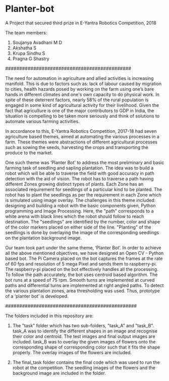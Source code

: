 # Planter-bot #

A Project that secured third prize in E-Yantra Robotics Competition, 2018

The team members:
1. Soujanya Avadhani M D
2. Akshatha S
3. Krupa Sindhu S
4. Pragna G Shastry

#############################################

The need for automation in agriculture and allied activities is increasing manifold. This is due to factors such as: lack of labour caused by migration to cities, health hazards posed by working on the farm using one’s bare hands in different climates and one's own capacity to do physical work. In spite of these deterrent factors, nearly 58% of the rural population is engaged in some kind of agricultural activity for their livelihood. Given the fact that agriculture is one of the major contributors to GDP in India, the situation is compelling to be taken more seriously and think of solutions to automate various farming activities.

In accordance to this, E-Yantra Robotics Competition, 2017-18 had seven agriculture based themes, aimed at automating the various processes in a farm. These themes were abstractions of different agricultural processes such as sowing the seeds, harvesting the crops and transporting the produce to the market.

One such theme was ‘Planter Bot’ to address the most preliminary and basic farming task of seedling and sapling plantation. The idea was to build a robot which will be able to traverse the field with good accuracy in path detection with the aid of vision. The robot has to traverse a path having different Zones growing distinct types of plants. Each Zone has an associated requirement for seedlings of a particular kind to be planted. The robot has to plant the seedlings as per the requirement in each Zone which is simulated using image overlay. The challenges in this theme included: designing and building a robot with the basic components given, Python programming and Image Processing.
Here, the "path" corresponds to a white arena with black lines which the robot should follow to reach destination. The "seedlings" are identified by the number, color and shape of the color markers placed on either side of the line. "Planting" of the seedlings is done by overlaying the image of the corresponding seedlings on the plantation background image.

Our team took part under the same theme, ‘Planter Bot’. In order to achieve all the above mentioned objectives, we have designed an Open CV - Python based bot. The Pi Camera placed on the bot captures the frames at the rate of 60 fps and resolution of 5 mega Pixel and sends them to raspberry-pi. The raspberry-pi placed on the bot effectively handles all the processing. To follow the path accurately, the bot uses centroid based algorithm. The bot runs at a speed of 75 rpm. Smooth turns are implemented at curved paths and differential turns are implemented at right angled paths. To detect the various plantation zones, area thresholding was used. Thus, prototype of a ‘planter bot’ is developed.

###############################################

The folders included in this repository are:

1. The "task" folder which has two sub-folders, "task_A" and "task_B". 
   task_A was to identify the different shapes in an image and recognise their color and centroid. The test images and final output        images are included. 
   task_B was to overlay the given images of flowers onto the corresponding shape of corresponding color such that it fits the shape        properly. The overlay images of the flowers are included.

2. The final_task folder contains the final code which was used to run the robot at the competition. The seedling images of the flowers      and the background image are included in the folder.

